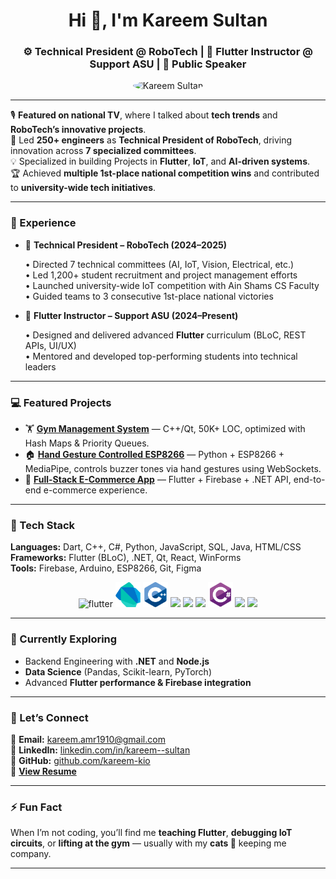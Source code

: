 <h1 align="center">Hi 👋, I'm <strong>Kareem Sultan</strong></h1>
<h3 align="center">⚙️ Technical President @ <strong>RoboTech</strong> | 💙 Flutter Instructor @ <strong>Support ASU</strong> | 🎤 Public Speaker</h3>

<p align="center">
  <img src="https://drive.google.com/uc?export=view&id=1pUoygKPAdCAMxjzlNVngVbh76H5wpMbu" 
       alt="Kareem Sultan" 
       width="600" 
       style="border-radius:50%; object-fit:cover;" />
</p>



---

🎙️ **Featured on national TV**, where I talked about **tech trends** and **RoboTech’s innovative projects**.  
🚀 Led **250+ engineers** as **Technical President of RoboTech**, driving innovation across **7 specialized committees**.  
💡 Specialized in building Projects in **Flutter**, **IoT**, and **AI-driven systems**.  
🏆 Achieved **multiple 1st-place national competition wins** and contributed to **university-wide tech initiatives**.

---

### 🧩 Experience

- 🧠 **Technical President – RoboTech (2024–2025)**

  • Directed 7 technical committees (AI, IoT, Vision, Electrical, etc.)  
  • Led 1,200+ student recruitment and project management efforts  
  • Launched university-wide IoT competition with Ain Shams CS Faculty  
  • Guided teams to 3 consecutive 1st-place national victories  

- 📱 **Flutter Instructor – Support ASU (2024–Present)**  

  • Designed and delivered advanced **Flutter** curriculum (BLoC, REST APIs, UI/UX)  
  • Mentored and developed top-performing students into technical leaders  

---

### 💻 Featured Projects  

- 🏋️ [**Gym Management System**](https://github.com/DSProject2025/Gym_Management_System) — C++/Qt, 50K+ LOC, optimized with Hash Maps & Priority Queues.  
- 🏠 [**Hand Gesture Controlled ESP8266**](https://github.com/kareem-kio/Node-Mcu_Vision) — Python + ESP8266 + MediaPipe, controls buzzer tones via hand gestures using WebSockets.  
- 🛒 [**Full-Stack E-Commerce App**](https://github.com/Fady2024/Ecommerce-app) — Flutter + Firebase + .NET API, end-to-end e-commerce experience.  

---

### 🧠 Tech Stack  

**Languages:** Dart, C++, C#, Python, JavaScript, SQL, Java, HTML/CSS  
**Frameworks:** Flutter (BLoC), .NET, Qt, React, WinForms  
**Tools:** Firebase, Arduino, ESP8266, Git, Figma  

<p align="center">
  <img src="https://www.vectorlogo.zone/logos/flutterio/flutterio-icon.svg" alt="flutter" width="40" />
  <img src="https://raw.githubusercontent.com/devicons/devicon/master/icons/dart/dart-original.svg" width="40" />
  <img src="https://raw.githubusercontent.com/devicons/devicon/master/icons/cplusplus/cplusplus-original.svg" width="40" />
  <img src="https://www.vectorlogo.zone/logos/firebase/firebase-icon.svg" width="40" />
  <img src="https://cdn.worldvectorlogo.com/logos/arduino-1.svg" width="40" />
  <img src="https://www.vectorlogo.zone/logos/python/python-icon.svg" width="40" />
  <img src="https://raw.githubusercontent.com/devicons/devicon/master/icons/csharp/csharp-original.svg" width="40" />
  <img src="https://www.vectorlogo.zone/logos/reactjs/reactjs-icon.svg" width="40" />
  <img src="https://www.vectorlogo.zone/logos/figma/figma-icon.svg" width="40" />
</p>

---

### 🌱 Currently Exploring  
- Backend Engineering with **.NET** and **Node.js**  
- **Data Science** (Pandas, Scikit-learn, PyTorch)  
- Advanced **Flutter performance & Firebase integration**

---

### 💬 Let’s Connect  

📧 **Email:** [kareem.amr1910@gmail.com](mailto:kareem.amr1910@gmail.com)  
💼 **LinkedIn:** [linkedin.com/in/kareem--sultan](https://linkedin.com/in/kareem--sultan)  
🧠 **GitHub:** [github.com/kareem-kio](https://github.com/kareem-kio)  
📄 **[View Resume](https://drive.google.com/file/d/1sjxotXUuSBR_XSyVjXcToChmp5ZIgsRA/view?usp=sharing)**  

---

### ⚡ Fun Fact  
When I’m not coding, you’ll find me **teaching Flutter**, **debugging IoT circuits**, or **lifting at the gym** — usually with my **cats 🐾** keeping me company.

---

